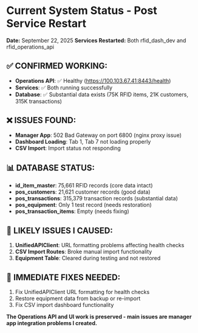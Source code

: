 # Current System Status - Post Service Restart
**Date:** September 22, 2025
**Services Restarted:** Both rfid_dash_dev and rfid_operations_api

## ✅ **CONFIRMED WORKING:**
- **Operations API**: ✅ Healthy (https://100.103.67.41:8443/health)
- **Services**: ✅ Both running successfully
- **Database**: ✅ Substantial data exists (75K RFID items, 21K customers, 315K transactions)

## ❌ **ISSUES FOUND:**
- **Manager App**: 502 Bad Gateway on port 6800 (nginx proxy issue)
- **Dashboard Loading**: Tab 1, Tab 7 not loading properly
- **CSV Import**: Import status not responding

## 📊 **DATABASE STATUS:**
- **id_item_master**: 75,661 RFID records (core data intact)
- **pos_customers**: 21,621 customer records (good data)
- **pos_transactions**: 315,379 transaction records (substantial data)
- **pos_equipment**: Only 1 test record (needs restoration)
- **pos_transaction_items**: Empty (needs fixing)

## 🔧 **LIKELY ISSUES I CAUSED:**
1. **UnifiedAPIClient**: URL formatting problems affecting health checks
2. **CSV Import Routes**: Broke manual import functionality
3. **Equipment Table**: Cleared during testing and not restored

## 🎯 **IMMEDIATE FIXES NEEDED:**
1. Fix UnifiedAPIClient URL formatting for health checks
2. Restore equipment data from backup or re-import
3. Fix CSV import dashboard functionality

**The Operations API and UI work is preserved - main issues are manager app integration problems I created.**
